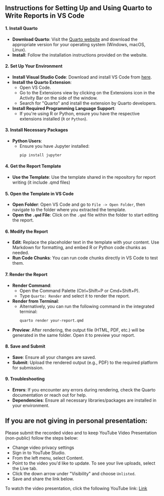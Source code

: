 ## Instructions for Setting Up and Using Quarto to Write Reports in VS Code

#### 1. **Install Quarto**

   - **Download Quarto**: Visit the [Quarto website](https://quarto.org) and download the appropriate version for your operating system (Windows, macOS, Linux).
   - **Install**: Follow the installation instructions provided on the website.

#### 2. **Set Up Your Environment**

   - **Install Visual Studio Code**: Download and install VS Code from [here](https://code.visualstudio.com/).
   - **Install the Quarto Extension**:
     - Open VS Code.
     - Go to the Extensions view by clicking on the Extensions icon in the Activity Bar on the side of the window.
     - Search for "Quarto" and install the extension by Quarto developers.
   - **Install Required Programming Language Support**:
     - If you're using R or Python, ensure you have the respective extensions installed (`R` or `Python`).

#### 3. **Install Necessary Packages**
   - **Python Users**:
     - Ensure you have Jupyter installed:
       ```bash
       pip install jupyter
       ```

#### 4. **Get the Report Template**

   - **Use the Template**: Use the template shared in the repository for report writing (it include .qmd files)

#### 5. **Open the Template in VS Code**

   - **Open Folder**: Open VS Code and go to `File -> Open Folder`, then navigate to the folder where you extracted the template.
   - **Open the `.qmd` File**: Click on the `.qmd` file within the folder to start editing the report.

#### 6. **Modify the Report**

   - **Edit**: Replace the placeholder text in the template with your content. Use Markdown for formatting, and embed R or Python code chunks as needed.
   - **Run Code Chunks**: You can run code chunks directly in VS Code to test them.

#### 7. **Render the Report**

   - **Render Command**:
     - Open the Command Palette (Ctrl+Shift+P or Cmd+Shift+P).
     - Type `Quarto: Render` and select it to render the report.
   - **Render from Terminal**:
     - Alternatively, you can run the following command in the integrated terminal:
       ```bash
       quarto render your-report.qmd
       ```
   - **Preview**: After rendering, the output file (HTML, PDF, etc.) will be generated in the same folder. Open it to preview your report.

#### 8. **Save and Submit**

   - **Save**: Ensure all your changes are saved.
   - **Submit**: Upload the rendered output (e.g., PDF) to the required platform for submission.

#### 9. **Troubleshooting**

   - **Errors**: If you encounter any errors during rendering, check the Quarto documentation or reach out for help.
   - **Dependencies**: Ensure all necessary libraries/packages are installed in your environment.


## If you are not giving in personal presentation:

Please submit the recorded video and  to keep YouTube Video Presentation (non-public) follow the steps below:
- Change video privacy settings
- Sign in to YouTube Studio.
- From the left menu, select Content.
- Point to the video you'd like to update. To see your live uploads, select the Live tab.
- Click the down arrow under "Visibility" and choose `Unlisted`.
- Save and share the link below.

To watch the video presentation, click the following YouTube link: [Link]()
